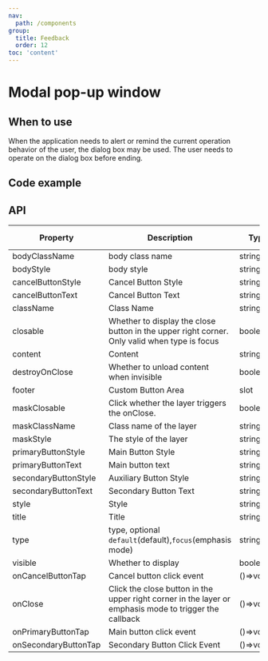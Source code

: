 ```yaml
---
nav:
  path: /components
group:
  title: Feedback
  order: 12
toc: 'content'
---
```


# Modal pop-up window

<!-- <code src="../../docs/components/compatibility.tsx" inline="true"></code> -->

## When to use
When the application needs to alert or remind the current operation behavior of the user, the dialog box may be used. The user needs to operate on the dialog box before ending.

## Code example
<code src='../../demo/pages/Modal/index'></code>

## API
| Property              | Description                          | Type         | Default Value  |
| ----------------- | ----------------------------- | ------------ | ------- |
| bodyClassName     | body class name                     | string       | -       |
| bodyStyle         | body style                     | string       | -       |
| cancelButtonStyle | Cancel Button Style                  | string       | -       |
| cancelButtonText  | Cancel Button Text                  | string       | -       |
| className         | Class Name                          | string       | -       |
| closable          | Whether to display the close button in the upper right corner. Only valid when type is focus | boolean      | -       |
| content           | Content                          | string\|slot | -       |
| destroyOnClose    | Whether to unload content when invisible          | boolean      | false   |
| footer            | Custom Button Area                  | slot         | -       |
| maskClosable      | Click whether the layer triggers the onClose.     | boolean      | true    |
| maskClassName     | Class name of the layer                    | string       | -       |
| maskStyle         | The style of the layer                    | string       | -       |
| primaryButtonStyle| Main Button Style                    | string       | -       |
| primaryButtonText | Main button text                    | string       | -       |
| secondaryButtonStyle| Auxiliary Button Style                | string       | -       |
| secondaryButtonText| Secondary Button Text                | string       | -       |
| style             | Style                          | string       | -       |
| title             | Title                          | string\|slot | -       |
| type              | type, optional `default`(default),`focus`(emphasis mode) | string | `default` |
| visible           | Whether to display                      | boolean      | false   |
| onCancelButtonTap | Cancel button click event              | ()=>void     | -       |
| onClose           | Click the close button in the upper right corner in the layer or emphasis mode to trigger the callback | ()=>void | - |
| onPrimaryButtonTap| Main button click event                | ()=>void     | -       |
| onSecondaryButtonTap| Secondary Button Click Event            | ()=>void     | -       |
